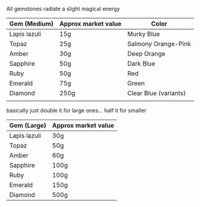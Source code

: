 All gemstones radiate a slight magical energy


| Gem (Medium) | Approx market value | Color                 |
| ------------ | ------------------- | --------------------- |
| Lapis lazuli | 15g                 | Murky Blue            |
| Topaz        | 25g                 | Salmony Orange-Pink   |
| Amber        | 30g                 | Deep Orange           |
| Sapphire     | 50g                 | Dark Blue             |
| Ruby         | 50g                 | Red                   |
| Emerald      | 75g                 | Green                 |
| Diamond      | 250g                | Clear Blue (variants) |
|              |                     |                       |
basically just double it for large ones... half it for smaller

| Gem (Large)  | Approx market value |
| ------------ | ------------------- |
| Lapis lazuli | 30g                 |
| Topaz        | 50g                 |
| Amber        | 60g                 |
| Sapphire     | 100g                |
| Ruby         | 100g                |
| Emerald      | 150g                |
| Diamond      | 500g                |
